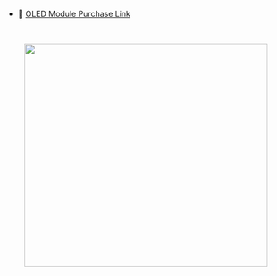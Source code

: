 + :pushpin: [OLED Module Purchase Link](https://ko.aliexpress.com/item/1005003740215361.html?gatewayAdapt=glo2kor)<br>

<br>

<p align="center">
   <img src="https://user-images.githubusercontent.com/70312248/201527389-c0a0bb81-41e0-45c5-891e-6c0dbe5042fc.jpg" width="435" height="400"/>  
</p>  

